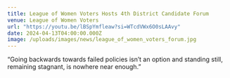 ```yaml
---
title: League of Women Voters Hosts 4th District Candidate Forum
venue: League of Women Voters
url: "https://youtu.be/lBSpYmfleaw?si=WTcdVWx6O0sLAAvy"
date: 2024-04-13T04:00:00.000Z
image: /uploads/images/news/league_of_women_voters_forum.jpg
---
```


“Going backwards towards failed policies isn’t an option and standing still, remaining stagnant, is nowhere near enough.”
